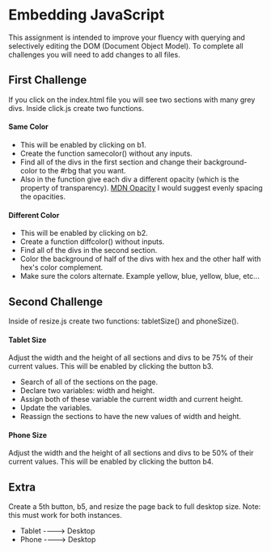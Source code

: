 # Embedding JavaScript
This assignment is intended to improve your fluency with querying and selectively editing the DOM (Document Object Model).  To complete all challenges you will need to add changes to all files.

## First Challenge
If you click on the index.html file you will see two sections with many grey divs. Inside click.js create two functions.

#### Same Color
-  This will be enabled by clicking on b1.
-  Create the function samecolor() without any inputs.
-  Find all of the divs in the first section and change their background-color to the #rbg that you want.
-  Also in the function give each div a different opacity (which is the property of transparency). [MDN Opacity](https://developer.mozilla.org/en-US/docs/Web/CSS/opacity) I would suggest evenly spacing the opacities.

#### Different Color
-  This will be enabled by clicking on b2.
-  Create a function diffcolor() without inputs.
-  Find all of the divs in the second section.
-  Color the background of half of the divs with hex and the other half with hex's color complement.
-  Make sure the colors alternate. Example yellow, blue, yellow, blue, etc...

## Second Challenge
Inside of resize.js create two functions: tabletSize() and phoneSize().

#### Tablet Size
Adjust the width and the height of all sections and divs to be 75% of their current values.  This will be enabled by clicking the button b3.

-  Search of all of the sections on the page.
-  Declare two variables: width and height.
-  Assign both of these variable the current width and current height.
-  Update the variables.
-  Reassign the sections to have the new values of width and height.

#### Phone Size
Adjust the width and the height of all sections and divs to be 50% of their current values.  This will be enabled by clicking the button b4.

## Extra
Create a 5th button, b5, and resize the page back to full desktop size.  Note: this must work for both instances.
-  Tablet ----> Desktop
-  Phone  ----> Desktop
